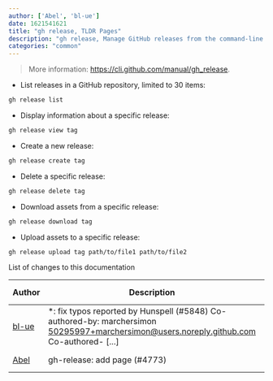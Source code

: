 ```yaml
---
author: ['Abel', 'bl-ue']
date: 1621541621
title: "gh release, TLDR Pages"
description: "gh release, Manage GitHub releases from the command-line."
categories: "common"
---
```

> More information: <https://cli.github.com/manual/gh_release>.

- List releases in a GitHub repository, limited to 30 items:

```bash
gh release list
```

- Display information about a specific release:

```bash
gh release view tag
```

- Create a new release:

```bash
gh release create tag
```

- Delete a specific release:

```bash
gh release delete tag
```

- Download assets from a specific release:

```bash
gh release download tag
```

- Upload assets to a specific release:

```bash
gh release upload tag path/to/file1 path/to/file2
```
List of changes to this documentation


Author | Description | ISO 8601 Date | GitHub link
------|-----|-----|-----
[bl-ue](mailto:54780737+bl-ue@users.noreply.github.com) | *: fix typos reported by Hunspell (#5848) Co-authored-by: marchersimon <50295997+marchersimon@users.noreply.github.com> Co-authored- [...] | 2021-05-20T22:13:41 | [8ebd171d6f00](https://github.com/tldr-pages/tldr/commit/8ebd171d6f001698709fefc02b1fd5cc9f3a99c4)
[Abel](mailto:abel.tay@gmail.com) | gh-release: add page (#4773) | 2020-10-24T15:09:49 | [a773331d60b0](https://github.com/tldr-pages/tldr/commit/a773331d60b0dba9844b3709e51be6d8743dd5df)

